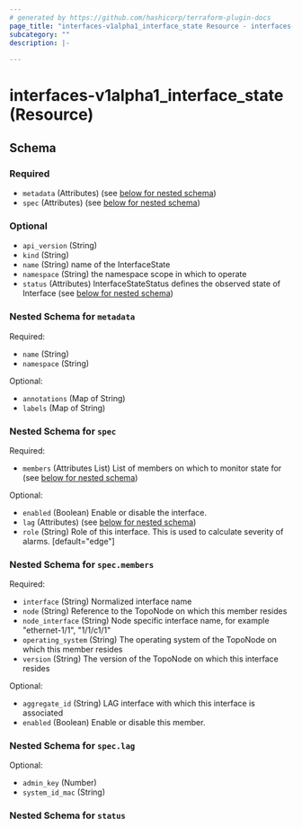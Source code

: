 ```yaml
---
# generated by https://github.com/hashicorp/terraform-plugin-docs
page_title: "interfaces-v1alpha1_interface_state Resource - interfaces-v1alpha1"
subcategory: ""
description: |-
  
---
```


# interfaces-v1alpha1_interface_state (Resource)





<!-- schema generated by tfplugindocs -->
## Schema

### Required

- `metadata` (Attributes) (see [below for nested schema](#nestedatt--metadata))
- `spec` (Attributes) (see [below for nested schema](#nestedatt--spec))

### Optional

- `api_version` (String)
- `kind` (String)
- `name` (String) name of the InterfaceState
- `namespace` (String) the namespace scope in which to operate
- `status` (Attributes) InterfaceStateStatus defines the observed state of Interface (see [below for nested schema](#nestedatt--status))

<a id="nestedatt--metadata"></a>
### Nested Schema for `metadata`

Required:

- `name` (String)
- `namespace` (String)

Optional:

- `annotations` (Map of String)
- `labels` (Map of String)


<a id="nestedatt--spec"></a>
### Nested Schema for `spec`

Required:

- `members` (Attributes List) List of members on which to monitor state for (see [below for nested schema](#nestedatt--spec--members))

Optional:

- `enabled` (Boolean) Enable or disable the interface.
- `lag` (Attributes) (see [below for nested schema](#nestedatt--spec--lag))
- `role` (String) Role of this interface. This is used to calculate severity of alarms. [default="edge"]

<a id="nestedatt--spec--members"></a>
### Nested Schema for `spec.members`

Required:

- `interface` (String) Normalized interface name
- `node` (String) Reference to the TopoNode on which this member resides
- `node_interface` (String) Node specific interface name, for example "ethernet-1/1", "1/1/c1/1"
- `operating_system` (String) The operating system of the TopoNode on which this member resides
- `version` (String) The version of the TopoNode on which this interface resides

Optional:

- `aggregate_id` (String) LAG interface with which this interface is associated
- `enabled` (Boolean) Enable or disable this member.


<a id="nestedatt--spec--lag"></a>
### Nested Schema for `spec.lag`

Optional:

- `admin_key` (Number)
- `system_id_mac` (String)



<a id="nestedatt--status"></a>
### Nested Schema for `status`
